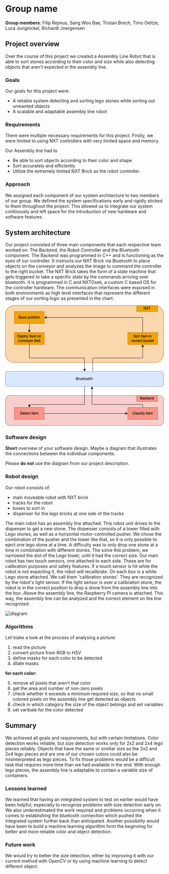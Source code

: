 # Group name
**Group members**: Filip Rejmus, Sang Woo Bae, Tristan Brech, Timo Oeltze, Luca Jungnickel, Richardt Joergensen

## Project overview

Over the course of this project we created a Assembly Line Robot that is able to sort stones according to their color and size while also detecting objects that aren't expected in the assembly line.

### Goals

Our goals for this project were:

- A reliable system detecting and sorting lego stones while sorting out unwanted objects
- A scalable and adaptable assembly line robot


### Requirements
There were multiple necessary requirements for this project.
Firstly, we were limited to using NXT controllers with very limited space and memory.

Our Assembly line had to

- Be able to sort objects according to their color and shape
- Sort accurately and efficiently
- Utilize the extremely limited NXT Brick as the robot controller.

### Approach

We assigned each component of our system architecture to two members of our group.
We defined the system specifications early and rigidly sticked to them throughout the project.
This allowed us to integrate our system continously and left space for the introduction of new hardware and software features.

## System architecture
Our project consisted of three main components that each respective team worked on: The Backend, the Robot Controller and the Bluetooth component. The Backend was programmed in C++ and is functioning as the eyes of our controller. It instructs our NXT Brick via Bluetooth to place objects on the conveyor and analyzes the image to command the controller to the right bucket. The NXT Brick takes the form of a state machine that gets triggered to take a specific state by the commands arriving over bluetooth. It is programmed in C and NXTOsek, a custom C based OS for the controller hardware. The communication interfaces were exposed in both environments as high level interfaces that represent the different stages of our sorting logic as presented in the chart.

![diagram](./images/softwarechart.png)

### Software design
**Short** overview of your software design. Maybe a diagram that illustrates the connections between the individual components. 

Please **do not** use the diagram from our project description.



### Robot design

Our robot consists of:
- main moveable robot with NXT brick
- tracks for the robot
- boxes to sort in 
- dispenser for the lego bricks at one side of the tracks

The main robot has an assembly line attached. This robot unit drives to the dispenser to get a new stone.
The dispenser consists of a tower filled with Lego stones, as well as a horizontal motor-controlled pusher.
We chose the combination of the pusher and the tower like that, so it is only possible to eject one lego stone at a time. A difficulty was to only drop one stone at a time in combination with different stones. The solve this problem, we narrowed the slot of the Lego tower, until it had the correct size.
Our main robot has two touch sensors, one attached to each side. These are for calibration purposes and safety features. If a touch sensor is hit while the robot is not expecting it, the robot will recalibrate.
On each box is a white Lego stone attached. We call them 'calibration stones'. They are recognized by the robot's light sensor. If the light sensor is over a calibration stone, the robot is in the correct position to drop a stone from the assembly line into the box.
Above the assembly line, the Raspberry PI camera is attached. This way, the assembly line can be analyzed and the correct element on the line recognized.

![diagram](./images/robot.png)

### Algorithms
Let'stake a look at the process of analysing a picture:

1. read the picture
1. convert picture from RGB to HSV
1. define masks for each color to be detected
1. dilate masks

 **for each color:**

5. remove all pixels that aren't that color
1. get the area and number of non-zero pixels
1. check whether it exceeds a minimum required size, so that no small colored pixels on the assembly line get detected as objects
1. check in which category the size of the object belongs and set variables
1. set varibale for the color detected 

## Summary
We achieved all goals and requirements, but with certain limitations. Color detection works reliable, but size detection works only for 2x2 and 2x4 lego pieces reliably. Objects that have the same or similiar size as the 2x2 and 2x4 lego pieces and are one of our chosen colors could also be misinterpreted as lego pieces. To fix those problems would be a difficult task that requires more time than we had available in the end. With enough lego pieces, the assembly line is adaptable to contain a variable size of containers.

### Lessons learned
We learned that having an integrated system to test on earlier would have been helpful, especially to recognize problems with size detection early on. We also underestimated the work required and problems occurring when it comes to establishing the bluetooth connection which pushed the integrated system further back than anticipated. Another possibility would have been to build a machine learning algorithm form the beginning for better and more reliable color and object detection.

### Future work
We would try to better the size detection, either by improving it with our current method with OpenCV or by using machine learning to detect different object.




